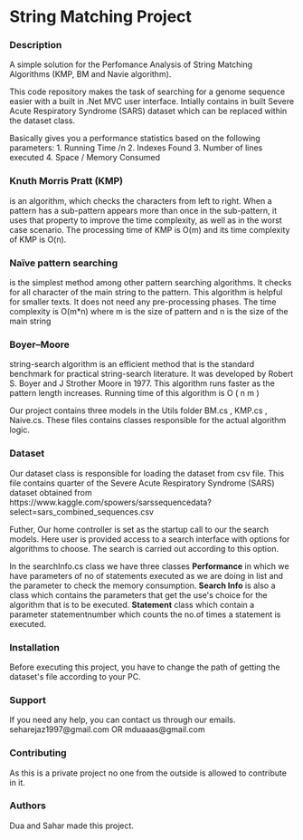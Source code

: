 ﻿<!DOCTYPE html>
<html>
<head>
    <meta charset="utf-8" />
    <h1>String Matching Project</h1>
</head>
<body>
<h3>Description</h3>
<p>A simple solution for the Perfomance Analysis of String Matching Algorithms (KMP, BM and Navie algorithm).</p>
<p>This code repository makes the task of searching for a genome sequence easier with a built in .Net MVC user interface.
    Intially contains in built Severe Acute Respiratory Syndrome (SARS) dataset which can be replaced within the dataset class. 
    </p>
    <p>Basically gives you a performance statistics based on the following parameters:
        1. Running Time /n
        2. Indexes Found
        3. Number of lines executed
        4. Space / Memory Consumed </p>
        
   
<p><h3> Knuth Morris Pratt (KMP)</h3> is an algorithm, which checks the characters from left to right.
When a pattern has a sub-pattern appears more than once in the sub-pattern, 
it uses that property to improve the time complexity, as well as in the worst case scenario. The processing time of KMP is O(m) and 
its time complexity of KMP is O(n).</p>
<p> <h3>Naïve pattern searching</h3> is the simplest method among other pattern searching algorithms. 
It checks for all character of the main string to the pattern.
This algorithm is helpful for smaller texts. It does not need any pre-processing phases.
The time complexity is O(m*n) where m is the size of pattern and n is the size 
of the main string</p>
<p><h3>
Boyer–Moore 
</h3>
  string-search algorithm is an efficient method  that is the standard benchmark for practical string-search literature. 
 It was developed by Robert S. Boyer and J Strother Moore in 1977.
 This algorithm runs faster as the pattern length increases.
 Running time of this algorithm is O ( n m )
</p>
<p>Our project contains three models in the Utils folder BM.cs , KMP.cs , Naive.cs. 
These files contains classes responsible for the actual algorithm logic. 
    
<h3>Dataset</h3>
Our dataset class is responsible for loading the dataset from csv file. This file contains quarter of the Severe Acute Respiratory Syndrome (SARS) dataset obtained from https://www.kaggle.com/spowers/sarssequencedata?select=sars_combined_sequences.csv

Futher, Our home controller is set as the startup call to our the search models. Here user is provided access to a search interface with options for algorithms to choose. The search is carried out according to this option.</p>
<p> In the searchInfo.cs class we have three classes <b>Performance</b> in which we 
have parameters of no of statements executed as we are doing in list and the parameter to check the memory consumption.
<b>Search Info</b> is also a class which contains the parameters that get the use's choice for the algorithm that is to be executed.
<b>Statement</b> class which contain a parameter statementnumber which counts the no.of times a statement is executed.

</p>
<h3>Installation</h3>
<p>Before executing this project, you have to change the path of getting the dataset's file according to your PC.</p>
<h3>Support</h3>
<p>If you need any help, you can contact us through our emails.
seharejaz1997@gmail.com OR 
mduaaas@gmail.com
</p>
<h3>Contributing</h3>
<p>As this is a private project no one from the outside is allowed to contribute in it.</p>
<h3>Authors</h3>
<p>Dua and Sahar made this project.</p>
</body>
</html>
